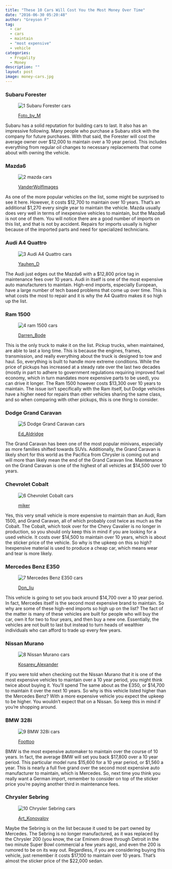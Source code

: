 ```yaml
---
title: "These 10 Cars Will Cost You the Most Money Over Time"
date: "2016-06-30 05:20:48"
author: "Greyson F"
tag:
  - car
  - cars
  - maintain
  - "most expensive"
  - vehicle
categories:
  - Frugality
  - Money
description: ""
layout: post
image: money-cars.jpg
---
```


### Subaru Forester

<figure aria-describedby="caption-attachment-3790" class="wp-caption alignnone" id="attachment_3790" style="width: 700px">

![1 Subaru Forester cars](/posts/1-Subaru-Forester-cars.jpg)<figcaption class="wp-caption-text" id="caption-attachment-3790">[Foto_by_M](http://www.shutterstock.com/pic-333035486/stock-photo-nonthaburi-thailand-november-the-subaru-forester-xt-is-on-display-at-the-st-thailand.html)

</figcaption></figure>

Subaru has a solid reputation for building cars to last. It also has an impressive following. Many people who purchase a Subaru stick with the company for future purchases. With that said, the Forester will cost the average owner over $12,000 to maintain over a 10 year period. This includes everything from regular oil changes to necessary replacements that come about with owning the vehicle.

### Mazda6

<figure aria-describedby="caption-attachment-3792" class="wp-caption alignnone" id="attachment_3792" style="width: 700px">

![2 mazda cars](/posts/2-mazda-cars.jpg)<figcaption class="wp-caption-text" id="caption-attachment-3792">[VanderWolfImages](http://www.shutterstock.com/pic-329048075/stock-photo-geneva-switzerland-march-mazda-shown-at-the-th-international-geneva-motor-show-in.html)</figcaption></figure>

As one of the more popular vehicles on the list, some might be surprised to see it here. However, it costs $12,700 to maintain over 10 years. That’s an additional $1,270 every single year to maintain the vehicle. Mazda usually does very well in terms of inexpensive vehicles to maintain, but the Mazda6 is not one of them. You will notice there are a good number of imports on this list, and that is not by accident. Repairs for imports usually is higher because of the imported parts and need for specialized technicians.

### Audi A4 Quattro

<figure aria-describedby="caption-attachment-3793" class="wp-caption alignnone" id="attachment_3793" style="width: 700px">

![3 Audi A4 Quattro cars](/posts/3-Audi-A4-Quattro-cars.jpg)<figcaption class="wp-caption-text" id="caption-attachment-3793">[Yauhen_D](http://www.shutterstock.com/pic-352043495/stock-photo-minsk-belarus-december-model-year-all-new-audi-a-tfsi-on-display-in-the.html)</figcaption></figure>

The Audi just edges out the Mazda6 with a $12,800 price tag in maintenance fees over 10 years. Audi in itself is one of the most expensive auto manufacturers to maintain. High-end imports, especially European, have a large number of tech based problems that come up over time. This is what costs the most to repair and it is why the A4 Quattro makes it so high up the list.

### Ram 1500

<figure aria-describedby="caption-attachment-3794" class="wp-caption alignnone" id="attachment_3794" style="width: 700px">

![4 ram 1500 cars](/posts/4-ram-1500-cars.jpg)<figcaption class="wp-caption-text" id="caption-attachment-3794">[Darren_Bode](http://www.shutterstock.com/pic-244856809/stock-photo-detroit-january-a-didge-ram-pickup-truck-on-display-january-th-at-the-north.html)</figcaption></figure>

This is the only truck to make it on the list. Pickup trucks, when maintained, are able to last a long time. This is because the engines, frames, transmission, and really everything about the truck is designed to tow and haul. So, everything is built to handle more extreme conditions. While the price of pickups has increased at a steady rate over the last two decades (mostly in part to adhere to government regulations requiring improved fuel economy, which in turn mandates more expensive parts to be used), you can drive it longer. The Ram 1500 however costs $13,300 over 10 years to maintain. The issue isn’t specifically with the Ram itself, but Dodge vehicles have a higher need for repairs than other vehicles sharing the same class, and so when comparing with other pickups, this is one thing to consider.

### Dodge Grand Caravan

<figure aria-describedby="caption-attachment-3795" class="wp-caption alignnone" id="attachment_3795" style="width: 700px">

![5 Dodge Grand Caravan cars](/posts/5-Dodge-Grand-Caravan-cars.jpg)<figcaption class="wp-caption-text" id="caption-attachment-3795">[Ed_Aldridge](http://www.shutterstock.com/pic-341468942/stock-photo-miami-beach-fl-usa-november-dodge-grand-caravan-on-display-during-the-miami.html)</figcaption></figure>

The Grand Caravan has been one of the most popular minivans, especially as more families shifted towards SUVs. Additionally, the Grand Caravan is likely short for this world as the Pacifica from Chrysler is coming out and will more than likely mean the end of the Grand Caravan line. Maintenance on the Grand Caravan is one of the highest of all vehicles at $14,500 over 10 years.

### Chevrolet Cobalt

<figure aria-describedby="caption-attachment-3796" class="wp-caption alignnone" id="attachment_3796" style="width: 700px">

![6 Chevrolet Cobalt cars](/posts/6-Chevrolet-Cobalt-cars.jpg)<figcaption class="wp-caption-text" id="caption-attachment-3796">[miker](http://www.shutterstock.com/pic-27558931/stock-photo-minneapolis-march-chevrolet-cobalt-on-display-at-the-minneapolis-international-auto.html)</figcaption></figure>

Yes, this very small vehicle is more expensive to maintain than an Audi, Ram 1500, and Grand Caravan, all of which probably cost twice as much as the Cobalt. The Cobalt, which took over for the Chevy Cavalier is no longer in production, so you should only keep this in mind if you are looking for a used vehicle. It costs over $14,500 to maintain over 10 years, which is about the sticker price of the vehicle. So why is the upkeep on this so high? Inexpensive material is used to produce a cheap car, which means wear and tear is more likely.

### Mercedes Benz E350

<figure aria-describedby="caption-attachment-3797" class="wp-caption alignnone" id="attachment_3797" style="width: 700px">

![7 Mercedes Benz E350 cars](/posts/7-Mercedes-Benz-E350-cars.jpg)<figcaption class="wp-caption-text" id="caption-attachment-3797">[Don_liu](http://www.shutterstock.com/pic-400812850/stock-photo-geneva-march-mercedes-benz-e-e-car-on-display-at-th-international-geneva-motor-show-at.html)</figcaption></figure>

This vehicle is going to set you back around $14,700 over a 10 year period. In fact, Mercedes itself is the second most expensive brand to maintain. So why are some of these high-end imports so high up on the list? The fact of the matter is many of these vehicles are built for people who will buy the car, own it for two to four years, and then buy a new one. Essentially, the vehicles are not built to last but instead to turn heads of wealthier individuals who can afford to trade up every few years.

### Nissan Murano

<figure aria-describedby="caption-attachment-3798" class="wp-caption alignnone" id="attachment_3798" style="width: 700px">

![8 Nissan Murano cars](/posts/8-Nissan-Murano-cars.jpg)<figcaption class="wp-caption-text" id="caption-attachment-3798">[Kosarev_Alexander](http://www.shutterstock.com/pic-83275219/stock-photo-moscow-russia-august-black-car-nissan-murano-at-moscow-international-exhibition-interauto.html)</figcaption></figure>

If you were told when checking out the Nissan Murano that it is one of the most expensive vehicles to maintain over a 10 year period, you might think twice about buying it. You’ll spend The same about as the E350, or $14,700 to maintain it over the next 10 years. So why is this vehicle listed higher than the Mercedes Benz? With a more expensive vehicle you expect the upkeep to be higher. You wouldn’t expect that on a Nissan. So keep this in mind if you’re shopping around.

### BMW 328i

<figure aria-describedby="caption-attachment-3799" class="wp-caption alignnone" id="attachment_3799" style="width: 700px">

![9 BMW 328i cars](/posts/9-BMW-328i-cars.jpg)<figcaption class="wp-caption-text" id="caption-attachment-3799">[Foottoo](http://www.shutterstock.com/pic-232604011/stock-photo-munich-germany-january-bmw-i-and-i-at-the-bmw-world-at-january-in-munich.html)

</figcaption></figure>

BMW is the most expensive automaker to maintain over the course of 10 years. In fact, the average BMW will set you back $17,800 over a 10 year period. This particular model runs $15,600 for a 10 year period, or $1,560 a year. This is nearly a full five grand over the second most expensive auto manufacturer to maintain, which is Mercedes. So, next time you think you really want a German import, remember to consider on top of the sticker price you’re paying another third in maintenance fees.

### Chrysler Sebring

<figure aria-describedby="caption-attachment-3800" class="wp-caption alignnone" id="attachment_3800" style="width: 700px">

![10 Chrysler Sebring cars](/posts/10-Chrysler-Sebring-cars.jpg)<figcaption class="wp-caption-text" id="caption-attachment-3800">[Art_Konovalov](http://www.shutterstock.com/pic-323273888/stock-photo-chelyabinsk-russia-may-motor-car-chrysler-sebring-at-the-city-street.html)</figcaption></figure>

Maybe the Sebring is on the list because it used to be part owned by Mercedes. The Sebring is no longer manufactured, as it was replaced by the Chrysler 200 (you know, the car Eminem drove through Detroit in the two minute Super Bowl commercial a few years ago), and even the 200 is rumored to be on its way out. Regardless, if you are considering buying this vehicle, just remember it costs $17,100 to maintain over 10 years. That’s almost the sticker price of the $22,000 sedan.
